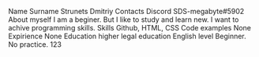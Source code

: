 Name Surname Strunets Dmitriy
Contacts Discord SDS-megabyte#5902
About myself I am a beginer. But I like to study and learn new. I want to achive programming skills.
Skills Github, HTML, CSS
Code examples None
Expirience None
Education higher legal education
English level Beginner. No practice.
123
